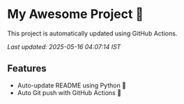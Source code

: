 # My Awesome Project 🚀

This project is automatically updated using GitHub Actions.

_Last updated: 2025-05-16 04:07:14 IST_

## Features
- Auto-update README using Python 🐍
- Auto Git push with GitHub Actions 🤖
